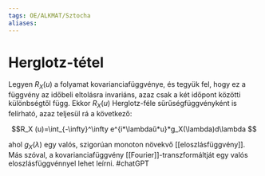 ```yaml
---
tags: OE/ALKMAT/Sztocha 
aliases:
---
```

# Herglotz-tétel
Legyen $R_X (u)$ a folyamat kovarianciafüggvénye, és tegyük fel, hogy ez a függvény az időbeli eltolásra invariáns, azaz csak a két időpont közötti különbségtől függ. Ekkor $R_X (u)$ Herglotz-féle sűrűségfüggvényként is felírható, azaz teljesül rá a következő:

$$R_X (u)=\int_{-\infty}^\infty e^{i*\lambdaű*u}*g_X(\lambda)d\lambda
$$

ahol $g_X(\lambda)$ egy valós, szigorúan monoton növekvő [[eloszlásfüggvény]]. Más szóval, a kovarianciafüggvény [[Fourier]]-transzformáltját egy valós eloszlásfüggvénnyel lehet leírni.
#chatGPT 